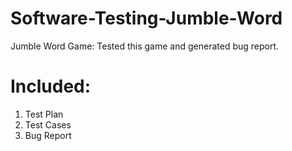 # Software-Testing-Jumble-Word
Jumble Word Game: 
Tested this game and generated bug report.
# Included:
1. Test Plan
2. Test Cases
3. Bug Report
